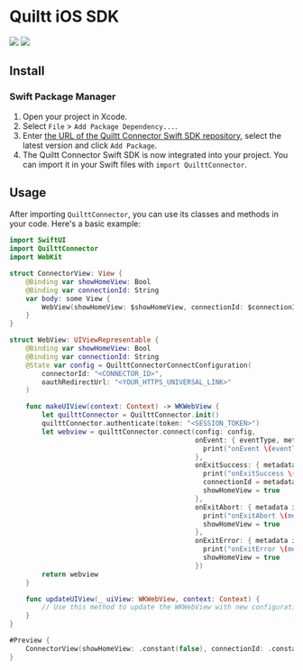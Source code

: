 # Quiltt iOS SDK

[![](https://img.shields.io/endpoint?url=https%3A%2F%2Fswiftpackageindex.com%2Fapi%2Fpackages%2Fquiltt%2Fquiltt-ios%2Fbadge%3Ftype%3Dswift-versions)](https://swiftpackageindex.com/quiltt/quiltt-ios)
[![](https://img.shields.io/endpoint?url=https%3A%2F%2Fswiftpackageindex.com%2Fapi%2Fpackages%2Fquiltt%2Fquiltt-ios%2Fbadge%3Ftype%3Dplatforms)](https://swiftpackageindex.com/quiltt/quiltt-ios)

## Install

### Swift Package Manager

1. Open your project in Xcode.
1. Select `File` > `Add Package Dependency...`.
1. Enter [the URL of the Quiltt Connector Swift SDK repository](https://github.com/quiltt/quiltt-connector-swift-sdk), select the latest version  and click `Add Package`.
1. The Quiltt Connector Swift SDK is now integrated into your project. You can import it in your Swift files with `import QuilttConnector`.

## Usage

After importing `QuilttConnector`, you can use its classes and methods in your code. Here's a basic example:

```swift
import SwiftUI
import QuilttConnector
import WebKit

struct ConnectorView: View {
    @Binding var showHomeView: Bool
    @Binding var connectionId: String
    var body: some View {
        WebView(showHomeView: $showHomeView, connectionId: $connectionId)
    }
}

struct WebView: UIViewRepresentable {
    @Binding var showHomeView: Bool
    @Binding var connectionId: String
    @State var config = QuilttConnectorConnectConfiguration(
        connectorId: "<CONNECTOR_ID>",
        oauthRedirectUrl: "<YOUR_HTTPS_UNIVERSAL_LINK>"
    )

    func makeUIView(context: Context) -> WKWebView {
        let quilttConnector = QuilttConnector.init()
        quilttConnector.authenticate(token: "<SESSION_TOKEN>")
        let webview = quilttConnector.connect(config: config,
                                              onEvent: { eventType, metadata in
                                                print("onEvent \(eventType), \(metadata)")
                                              },
                                              onExitSuccess: { metadata in
                                                print("onExitSuccess \(metadata)")
                                                connectionId = metadata.connectionId!
                                                showHomeView = true
                                              },
                                              onExitAbort: { metadata in
                                                print("onExitAbort \(metadata)")
                                                showHomeView = true
                                              },
                                              onExitError: { metadata in
                                                print("onExitError \(metadata)")
                                                showHomeView = true
                                              })
        return webview
    }

    func updateUIView(_ uiView: WKWebView, context: Context) {
        // Use this method to update the WKWebView with new configuration settings.
    }
}

#Preview {
    ConnectorView(showHomeView: .constant(false), connectionId: .constant("connectionId"))
}
```
